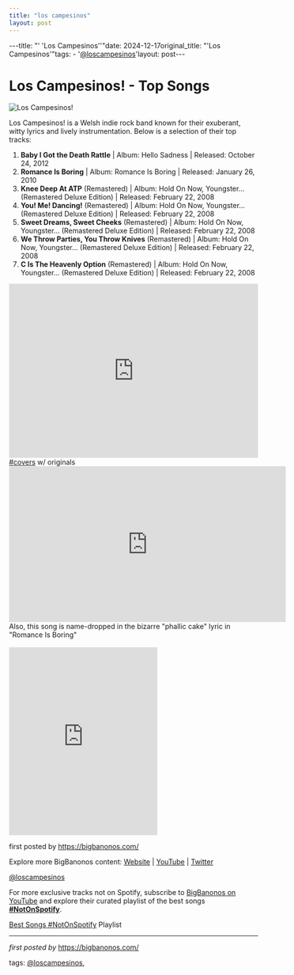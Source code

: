 ```yaml
---
title: "los campesinos"
layout: post
---
```

---title: "' 'Los Campesinos''"date: 2024-12-17original_title: "'Los Campesinos'"tags:  - '[@loscampesinos](/tags/loscampesinos/)'layout: post---<h1>Los Campesinos! - Top Songs</h1><img alt="Los Campesinos!" src="https://media.pitchfork.com/photos/5acee3c0630ffe0c4bbe1851/master/pass/Los-Campesinos.jpg" /> <p>Los Campesinos! is a Welsh indie rock band known for their exuberant, witty lyrics and lively instrumentation. Below is a selection of their top tracks:</p> <ol> <li><strong>Baby I Got the Death Rattle</strong> | Album: Hello Sadness | Released: October 24, 2012</li> <li><strong>Romance Is Boring</strong> | Album: Romance Is Boring | Released: January 26, 2010</li> <li><strong>Knee Deep At ATP</strong> (Remastered) | Album: Hold On Now, Youngster... (Remastered Deluxe Edition) | Released: February 22, 2008</li> <li><strong>You! Me! Dancing!</strong> (Remastered) | Album: Hold On Now, Youngster... (Remastered Deluxe Edition) | Released: February 22, 2008</li> <li><strong>Sweet Dreams, Sweet Cheeks</strong> (Remastered) | Album: Hold On Now, Youngster... (Remastered Deluxe Edition) | Released: February 22, 2008</li> <li><strong>We Throw Parties, You Throw Knives</strong> (Remastered) | Album: Hold On Now, Youngster... (Remastered Deluxe Edition) | Released: February 22, 2008</li> <li><strong>C Is The Heavenly Option</strong> (Remastered) | Album: Hold On Now, Youngster... (Remastered Deluxe Edition) | Released: February 22, 2008</li></ol> <div> <iframe allow="autoplay; clipboard-write; encrypted-media; fullscreen; picture-in-picture" allowfullscreen="" frameborder="0" height="352" loading="lazy" src="https://open.spotify.com/embed/playlist/5pgyY7BILjiYkU7jrYCSRe?utm_source=generator" width="100%"></iframe></div>[#covers](/tags/covers/) w/ originals <br /><iframe allowfullscreen="" frameborder="0" height="315" src="https://www.youtube.com/embed/NIg8JrnRTf4?list=PLtuNtuTatqI0T_GCRVtVWFUSn_PgEFzjS" width="560"></iframe><br />Also, this song is name-dropped in the bizarre "phallic cake" lyric in "Romance Is Boring"<div></div><div><br /></div><div><iframe allowtransparency="true" frameborder="0" height="380" src="https://embed.spotify.com/?uri=spotify%3Auser%3Ahumanteethmarks%3Aplaylist%3A7ouYdRg3ZdtVruk4mkhtLj" width="300"></iframe></div><p>first posted by <a href="https://bigbanonos.com/">https://bigbanonos.com/</a></p> <div> <p>Explore more BigBanonos content: <a href="https://bigbanonos.com/">Website</a> | <a href="https://www.youtube.com/[@BigBanonos](/tags/BigBanonos/)">YouTube</a> | <a href="https://x.com/bigbanonos">Twitter</a></p></div> <!--Tags--><p>[@loscampesinos](/tags/loscampesinos/)</p><!--Subscribe and Playlist Links--><div>    <p>For more exclusive tracks not on Spotify, subscribe to <a href="https://www.youtube.com/[@BigBanonos](/tags/BigBanonos/)" target="_blank">BigBanonos on YouTube</a> and explore their curated playlist of the best songs <strong>[#NotOnSpotify](/tags/NotOnSpotify/)</strong>.</p>    <p><a href="https://www.youtube.com/playlist?list=PLtuNtuTatqI0kFahUCbtbfenC_ET5O_tr" target="_blank">Best Songs [#NotOnSpotify](/tags/NotOnSpotify/) Playlist<br /></a></p></div><hr /><p><em>first posted by</em> <a href="https://bigbanonos.com/" rel="noopener" target="_new">https://bigbanonos.com/</a></p><p>tags: [@loscampesinos](/tags/loscampesinos/),</p>